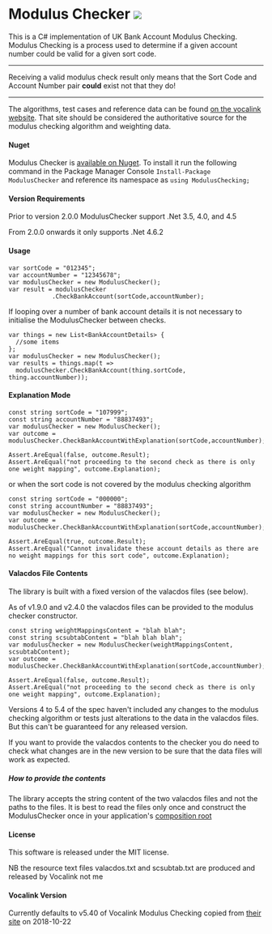 # Modulus Checker <img src="https://ci.appveyor.com/api/projects/status/qihofc0xk80vk0to?svg=true">

This is a C# implementation of UK Bank Account Modulus Checking. Modulus Checking is a process used to determine if a given account number could be valid for a given sort code.
***
Receiving a valid modulus check result only means that the Sort Code and Account Number pair **could** exist not that they do!
***
The algorithms, test cases and reference data can be found  [on the vocalink website](http://www.vocalink.com/products/payments/customer-support-services/modulus-checking.aspx "The Vocalink Modulus Checker Website"). That site should be considered the authoritative source for the modulus checking algorithm and weighting data.

#### Nuget
Modulus Checker is [available on Nuget](https://nuget.org/packages/ModulusChecker/). To install it run the following command in the Package Manager Console ```Install-Package ModulusChecker``` and reference its namespace as ```using ModulusChecking;```

#### Version Requirements

Prior to version 2.0.0 ModulusChecker support .Net 3.5, 4.0, and 4.5

From 2.0.0 onwards it only supports .Net 4.6.2

#### Usage
```
var sortCode = "012345";
var accountNumber = "12345678";
var modulusChecker = new ModulusChecker();
var result = modulusChecker
			.CheckBankAccount(sortCode,accountNumber);
```
If looping over a number of bank account details it is not necessary to initialise the ModulusChecker between checks.

```
var things = new List<BankAccountDetails> { 
  //some items
}; 
var modulusChecker = new ModulusChecker();
var results = things.map(t => 
  modulusChecker.CheckBankAccount(thing.sortCode, thing.accountNumber));
```

#### Explanation Mode

```
const string sortCode = "107999";
const string accountNumber = "88837493";
var modulusChecker = new ModulusChecker();
var outcome = modulusChecker.CheckBankAccountWithExplanation(sortCode,accountNumber);
            
Assert.AreEqual(false, outcome.Result);
Assert.AreEqual("not proceeding to the second check as there is only one weight mapping", outcome.Explanation);

```

or when the sort code is not covered by the modulus checking algorithm 

```
const string sortCode = "000000";
const string accountNumber = "88837493";
var modulusChecker = new ModulusChecker();
var outcome = modulusChecker.CheckBankAccountWithExplanation(sortCode,accountNumber);
            
Assert.AreEqual(true, outcome.Result);
Assert.AreEqual("Cannot invalidate these account details as there are no weight mappings for this sort code", outcome.Explanation);
```

#### Valacdos File Contents

The library is built with a fixed version of the valacdos files (see below).

As of v1.9.0 and v2.4.0 the valacdos files can be provided to the modulus checker constructor. 

```
const string weightMappingsContent = "blah blah";
const string scsubtabContent = "blah blah blah";
var modulusChecker = new ModulusChecker(weightMappingsContent, scsubtabContent);
var outcome = modulusChecker.CheckBankAccountWithExplanation(sortCode,accountNumber);
            
Assert.AreEqual(false, outcome.Result);
Assert.AreEqual("not proceeding to the second check as there is only one weight mapping", outcome.Explanation);

```

Versions 4 to 5.4 of the spec haven't included any changes to the modulus checking algorithm or tests just alterations to the data in the valacdos files. But this can't be guaranteed for any released version. 

If you want to provide the valacdos contents to the checker you do need to check what changes are in the new version to be sure that the data files will work as expected.

##### How to provide the contents

The library accepts the string content of the two valacdos files and not the paths to the files. It is best to read the files only once and construct the ModulusChecker once in your application's [composition root](http://blog.ploeh.dk/2011/07/28/CompositionRoot/)  

#### License
This software is released under the MIT license. 

NB the resource text files valacdos.txt and scsubtab.txt are produced and released by Vocalink not me

#### Vocalink Version

Currently defaults to v5.40 of Vocalink Modulus Checking copied from [their site](https://www.vocalink.com/customer-support/modulus-checking/) on 2018-10-22